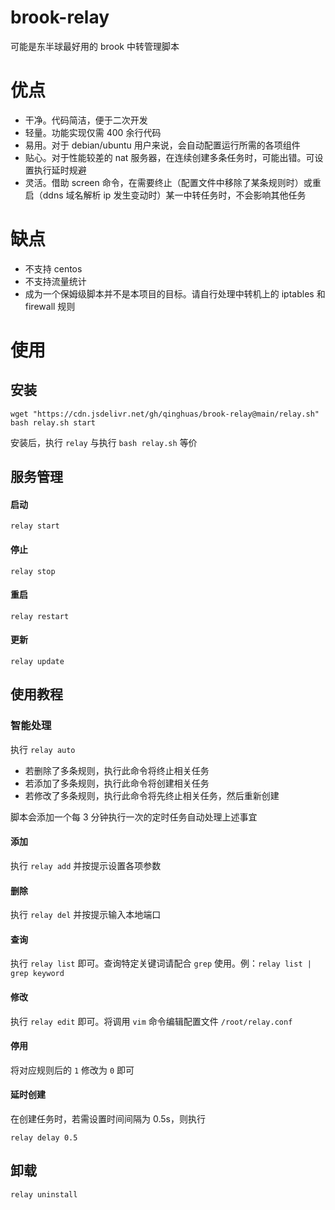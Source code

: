 # brook-relay
可能是东半球最好用的 brook 中转管理脚本

# 优点

+ 干净。代码简洁，便于二次开发
+ 轻量。功能实现仅需 400 余行代码
+ 易用。对于 debian/ubuntu 用户来说，会自动配置运行所需的各项组件
+ 贴心。对于性能较差的 nat 服务器，在连续创建多条任务时，可能出错。可设置执行延时规避
+ 灵活。借助 screen 命令，在需要终止（配置文件中移除了某条规则时）或重启（ddns 域名解析 ip 发生变动时）某一中转任务时，不会影响其他任务

# 缺点
+ 不支持 centos
+ 不支持流量统计
+ 成为一个保姆级脚本并不是本项目的目标。请自行处理中转机上的 iptables 和 firewall 规则

# 使用
## 安装
```
wget "https://cdn.jsdelivr.net/gh/qinghuas/brook-relay@main/relay.sh"
bash relay.sh start
```
安装后，执行 `relay` 与执行 `bash relay.sh` 等价
## 服务管理

#### 启动
```
relay start
```
#### 停止
```
relay stop
```
#### 重启
```
relay restart
```
#### 更新
```
relay update
```

## 使用教程

### 智能处理
执行 `relay auto`
+ 若删除了多条规则，执行此命令将终止相关任务
+ 若添加了多条规则，执行此命令将创建相关任务
+ 若修改了多条规则，执行此命令将先终止相关任务，然后重新创建

脚本会添加一个每 3 分钟执行一次的定时任务自动处理上述事宜
#### 添加
执行 `relay add` 并按提示设置各项参数
#### 删除
执行 `relay del` 并按提示输入本地端口
#### 查询
执行 `relay list` 即可。查询特定关键词请配合 `grep` 使用。例：`relay list | grep keyword`
#### 修改
执行 `relay edit` 即可。将调用 `vim` 命令编辑配置文件 `/root/relay.conf`
#### 停用
将对应规则后的 `1` 修改为 `0` 即可
#### 延时创建
在创建任务时，若需设置时间间隔为 0.5s，则执行
```
relay delay 0.5
```

## 卸载
```
relay uninstall
```
